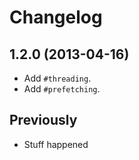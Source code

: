 # Changelog

## 1.2.0 (2013-04-16)

* Add `#threading`.
* Add `#prefetching`.

## Previously

* Stuff happened
